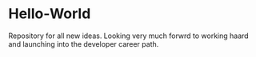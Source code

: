# Hello-World
Repository for all new ideas.
Looking very much forwrd to working haard and launching into the developer career path.
